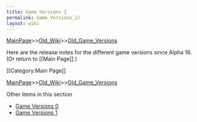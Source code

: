```yaml
---
title: Game Versions 2
permalink: Game_Versions_2/
layout: wiki
---
```


[MainPage](/keeperrl_wiki/ "wikilink")>>[Old_Wiki](/keeperrl_wiki/Old_Wiki "wikilink")>>[Old_Game_Versions](/keeperrl_wiki/Old_Game_Versions "wikilink")

Here are the release notes for the different game versions since Alpha 16. (Or return to [[Main Page]] )

[[Category:Main Page]]

[MainPage](/keeperrl_wiki/ "wikilink")>>[Old_Wiki](/keeperrl_wiki/Old_Wiki "wikilink")>>[Old_Game_Versions](/keeperrl_wiki/Old_Game_Versions "wikilink")

Other items in this section
-    [Game Versions 0](/keeperrl_wiki/Game_Versions_0 "wikilink")
-    [Game Versions 1](/keeperrl_wiki/Game_Versions_1 "wikilink")
